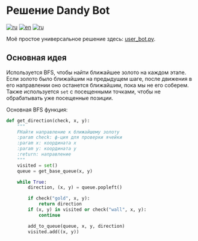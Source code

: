 # Решение Dandy Bot

[![ru](https://img.shields.io/badge/game-readme-green.svg)](game-info.md)
[![en](https://img.shields.io/badge/lang-en-blue.svg)](README.md)
[![ru](https://img.shields.io/badge/lang-ru-red.svg)](README.ru.md)

Моё простое универсальное решение здесь: [user_bot.py](user_bot.py).

## Основная идея

Используется BFS, чтобы найти ближайшее золото на каждом этапе.
Если золото было ближайшим на предыдущем шаге, после движения в его направлении оно останется ближайшим, пока мы не его соберем.
Также используется ```set``` с посещенными точками, чтобы не обрабатывать уже посещенные позиции.

Основная BFS функция:
```python
def get_direction(check, x, y):
    """
    FНайти направление к ближайшему золоту
    :param check: ф-ция для проверки ячейки
    :param x: координата x
    :param y: координата y
    :return: направление
    """
    visited = set()
    queue = get_base_queue(x, y)

    while True:
        direction, (x, y) = queue.popleft()

        if check("gold", x, y):
            return direction
        if (x, y) in visited or check("wall", x, y):
            continue

        add_to_queue(queue, x, y, direction)
        visited.add((x, y))
```

